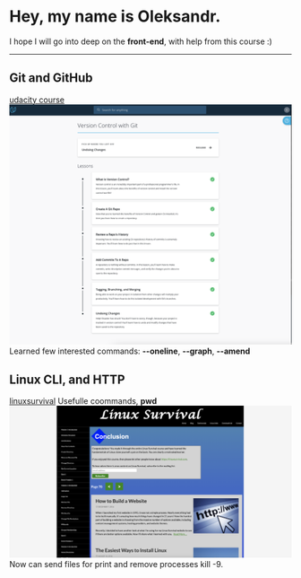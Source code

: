 # Hey, my name is Oleksandr.
I hope I will go into deep on the **front-end**, with help from this course :)

---

## Git and GitHub 
[udacity course](https://www.udacity.com/course/version-control-with-git--ud123)
![Udacity complete course](https://github.com/Dovahkiin1991/kottans-frontend/blob/main/images/lesson1-udacity.png)
Learned few interested commands:
**--oneline**, **--graph**, **--amend**

## Linux CLI, and HTTP
 [linuxsurvival](https://linuxsurvival.com/)
Usefulle coommands, **pwd**
![Udacity complete course](https://github.com/Dovahkiin1991/kottans-frontend/blob/main/task_linux_cli/lesson2-linuxsurvival.png)
Now can send files for print and remove processes kill -9.
